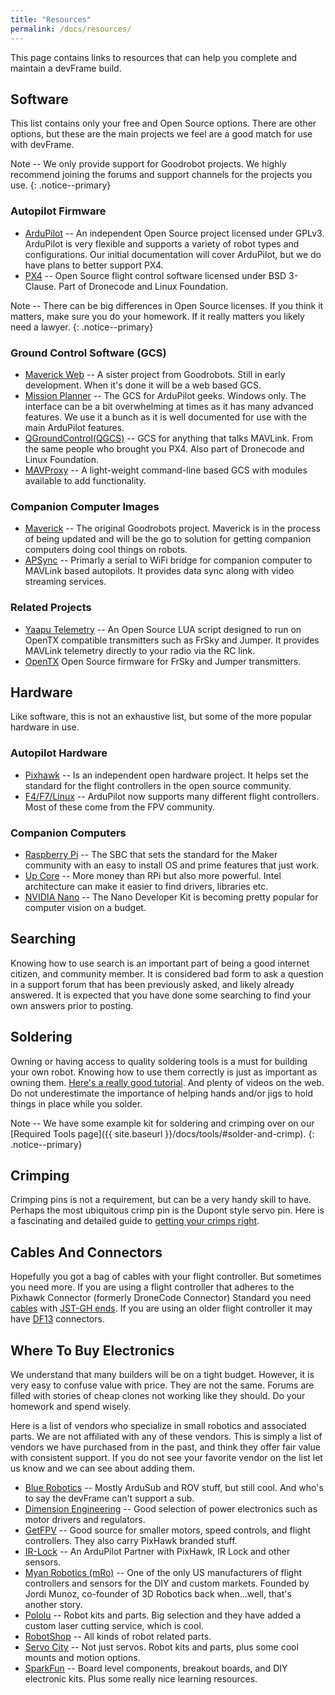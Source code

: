 ```yaml
---
title: "Resources"
permalink: /docs/resources/
---
```

This page contains links to resources that can help you complete and maintain a devFrame build.

## Software
This list contains only your free and Open Source options.  There are other options, but these are the main projects we feel are a good match for use with devFrame.  

Note -- We only provide support for Goodrobot projects.  We highly recommend joining the forums and support channels for the projects you use.
{: .notice--primary}

### Autopilot Firmware
- [ArduPilot](https://ardupilot.org) -- An independent Open Source project licensed under GPLv3.  ArduPilot is very flexible and supports a variety of robot types and configurations.  Our initial documentation will cover ArduPilot, but we do have plans to better support PX4.  
- [PX4](https://px4.io) -- Open Source flight control software licensed under BSD 3-Clause.  Part of Dronecode and Linux Foundation.

Note -- There can be big differences in Open Source licenses.  If you think it matters, make sure you do your homework.  If it really matters you likely need a lawyer.
{: .notice--primary}

### Ground Control Software (GCS)
- [Maverick Web](https://github.com/goodrobots/maverick-web) -- A sister project from Goodrobots.  Still in early development.  When it's done it will be a web based GCS.
- [Mission Planner](https://ardupilot.org/planner/) -- The GCS for ArduPilot geeks.  Windows only.  The interface can be a bit overwhelming at times as it has many advanced features.  We use it a bunch as it is well documented for use with the main ArduPilot features.
- [QGroundControl(QGCS)](http://qgroundcontrol.com) -- GCS for anything that talks MAVLink.  From the same people who brought you PX4.  Also part of Dronecode and Linux Foundation.
- [MAVProxy](https://ardupilot.github.io/MAVProxy/html/index.html) -- A light-weight command-line based GCS with modules available to add functionality.  

### Companion Computer Images 
- [Maverick](https://github.com/goodrobots/maverick) -- The original Goodrobots project.  Maverick is in the process of being updated and will be the go to solution for getting companion computers doing cool things on robots.
- [APSync](https://ardupilot.org/dev/docs/apsync-intro.html) -- Primarly a serial to WiFi bridge for companion computer to MAVLink based autopilots.  It provides data sync along with video streaming services.

### Related Projects
- [Yaapu Telemetry](https://github.com/yaapu/FrskyTelemetryScript) -- An Open Source LUA script designed to run on OpenTX compatible transmitters such as FrSky and Jumper.  It provides MAVLink telemetry directly to your radio via the RC link.  
- [OpenTX](https://www.open-tx.org) Open Source firmware for FrSky and Jumper transmitters.

## Hardware
Like software, this is not an exhaustive list, but some of the more popular hardware in use.

### Autopilot Hardware
- [Pixhawk](https://pixhawk.org) -- Is an independent open hardware project.  It helps set the standard for the flight controllers in the open source community.
- [F4/F7/Linux](https://ardupilot.org/copter/docs/common-autopilots.html) -- ArduPilot now supports many different flight controllers.  Most of these come from the FPV community.  

### Companion Computers
- [Raspberry Pi](https://www.raspberrypi.org) -- The SBC that sets the standard for the Maker community with an easy to install OS and prime features that just work.  
- [Up Core](https://up-board.org/upcore/specifications/) -- More money than RPi but also more powerful.  Intel architecture can make it easier to find drivers, libraries etc.
- [NVIDIA Nano](https://developer.nvidia.com/embedded/jetson-nano-developer-kit) -- The Nano Developer Kit is becoming pretty popular for computer vision on a budget.

## Searching
Knowing how to use search is an important part of being a good internet citizen, and community member.  It is considered bad form to ask a question in a support forum that has been previously asked, and likely already answered.  It is expected that you have done some searching to find your own answers prior to posting.

## Soldering
Owning or having access to quality soldering tools is a must for building your own robot.  Knowing how to use them correctly is just as important as owning them. [Here's a really good tutorial](https://www.makerspaces.com/how-to-solder/).  And plenty of videos on the web.  Do not underestimate the importance of helping hands and/or jigs to hold things in place while you solder.

Note -- We have some example kit for soldering and crimping over on our [Required Tools page]({{ site.baseurl }}/docs/tools/#solder-and-crimp).
{: .notice--primary}

## Crimping
Crimping pins is not a requirement, but can be a very handy skill to have.  Perhaps the most ubiquitous crimp pin is the Dupont style servo pin.  Here is a fascinating and detailed guide to [getting your crimps right](https://www.instructables.com/id/Make-a-Good-Dupont-Pin-Crimp-EVERY-TIME/).

## Cables And Connectors
Hopefully you got a bag of cables with your flight controller.  But sometimes you need more.  If you are using a flight controller that adheres to the Pixhawk Connector (formerly DroneCode Connector) Standard you need [cables](https://store.mrobotics.io/category-s/110.htm) with [JST-GH ends](https://www.amazon.com/dp/B07PLPT2Z6/).  If you are using an older flight controller it may have [DF13](https://store.mrobotics.io/category-s/116.htm) connectors.  

## Where To Buy Electronics
We understand that many builders will be on a tight budget.  However, it is very easy to confuse value with price.  They are not the same.  Forums are filled with stories of cheap clones not working like they should.  Do your homework and spend wisely.

Here is a list of vendors who specialize in small robotics and associated parts.  We are not affiliated with any of these vendors.  This is simply a list of vendors we have purchased from in the past, and think they offer fair value with consistent support.  If you do not see your favorite vendor on the list let us know and we can see about adding them.

- [Blue Robotics](https://bluerobotics.com) -- Mostly ArduSub and ROV stuff, but still cool.  And who's to say the devFrame can't support a sub.
- [Dimension Engineering](https://www.dimensionengineering.com) -- Good selection of power electronics such as motor drivers and regulators.
- [GetFPV](https://www.getfpv.com) -- Good source for smaller motors, speed controls, and flight controllers.  They also carry PixHawk branded stuff.
- [IR-Lock](https://irlock.com) -- An ArduPilot Partner with PixHawk, IR Lock and other sensors.
- [Myan Robotics (mRo)](https://mrobotics.io) -- One of the only US manufacturers of flight controllers and sensors for the DIY and custom markets.  Founded by Jordi Munoz, co-founder of 3D Robotics back when...well, that's another story.  
- [Pololu](https://www.pololu.com) -- Robot kits and parts.  Big selection and they have added a custom laser cutting service, which is cool.
- [RobotShop](https://www.robotshop.com/en/) -- All kinds of robot related parts.
- [Servo City](https://www.servocity.com) -- Not just servos.  Robot kits and parts, plus some cool mounts and motion options.
- [SparkFun](https://www.sparkfun.com) -- Board level components, breakout boards, and DIY electronic kits.  Plus some really nice learning resources.
